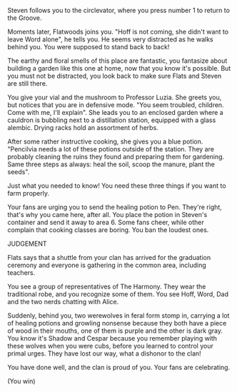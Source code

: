 Steven follows you to the circlevator, where you press number 1 to return to the Groove.

Moments later, Flatwoods joins you. "Hoff is not coming, she didn't want to leave Word alone", he tells you. He seems very distracted as he walks behind you. You were supposed to stand back to back!

The earthy and floral smells of this place are fantastic, you fantasize about building a garden like this one at home, now that you know it's possible. But you must not be distracted, you look back to make sure Flats and Steven are still there.

You give your vial and the mushroom to Professor Luzia. She greets you, but notices that you are in defensive mode. "You seem troubled, children. Come with me, I'll explain". She leads you to an enclosed garden where a cauldron is bubbling next to a distillation station, equipped with a glass alembic. Drying racks hold an assortment of herbs.

After some rather instructive cooking, she gives you a blue potion. "Pencilvia needs a lot of these potions outside of the station. They are probably cleaning the ruins they found and preparing them for gardening. Same three steps as always: heal the soil, scoop the manure, plant the seeds".

Just what you needed to know! You need these three things if you want to farm properly. 

Your fans are urging you to send the healing potion to Pen. They're right, that's why you came here, after all. You place the potion in Steven's container and send it away to area 6. Some fans cheer, while other complain that cooking classes are boring. You ban the loudest ones.

JUDGEMENT

Flats says that a shuttle from your clan has arrived for the graduation ceremony and everyone is gathering in the common area, including teachers. 

You see a group of representatives of The Harmony. They wear the traditional robe, and you recognize some of them. You see Hoff, Word, Dad and the two nerds chatting with Alice.

Suddenly, behind you, two werewolves in feral form stomp in, carrying a lot of healing potions and growling nonsense because they both have a piece of wood in their mouths, one of them is purple and the other is dark gray. You know it's Shadow and Cespar because you remember playing with these wolves when you were cubs, before you learned to control your primal urges. They have lost our way, what a dishonor to the clan!

You have done well, and the clan is proud of you. Your fans are celebrating.

(You win)